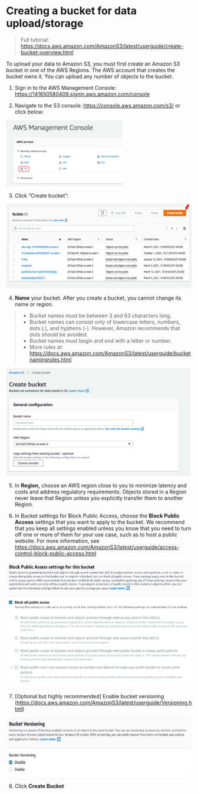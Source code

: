 # Creating a bucket for data upload/storage

> Full tutorial:
> <https://docs.aws.amazon.com/AmazonS3/latest/userguide/create-bucket-overview.html>

To upload your data to Amazon S3, you must first create an Amazon S3
bucket in one of the AWS Regions. The AWS account that creates the
bucket owns it. You can upload any number of objects to the bucket.

1.  Sign in to the AWS Management Console:
    <https://141650580409.signin.aws.amazon.com/console>

2.  Navigate to the S3 console: <https://console.aws.amazon.com/s3/> or
    click below:

<img src="media/image15.png" style="width:3.29167in;height:1.86111in" alt="Graphical user interface, application Description automatically generated" />

3.  Click “Create bucket”:

<img src="media/image16.png" style="width:6.5in;height:2.38889in" alt="Graphical user interface, text, application, email Description automatically generated" />

4.  **Name** your bucket. After you create a bucket, you cannot change
    its name or region.

>* Bucket names must be between 3 and 63 characters long.
>* Bucket names can consist only of lowercase letters, numbers, dots
    (.), and hyphens (-). However, Amazon recommends that dots should be
    avoided.
>* Bucket names must begin and end with a letter or number.
>* More rules at:
    <https://docs.aws.amazon.com/AmazonS3/latest/userguide/bucketnamingrules.html>

<img src="media/image17.png" style="width:5.22222in;height:3.05556in" alt="Graphical user interface, text, application, email Description automatically generated" />

5.  In **Region,** choose an AWS region close to you to minimize latency
    and costs and address regulatory requirements. Objects stored in a
    Region never leave that Region unless you explicitly transfer them
    to another Region.

6.  In Bucket settings for Block Public Access, choose the **Block
    Public Access** settings that you want to apply to the bucket. We
    recommend that you keep all settings enabled unless you know that
    you need to turn off one or more of them for your use case, such as
    to host a public website. For more information, see
    <https://docs.aws.amazon.com/AmazonS3/latest/userguide/access-control-block-public-access.html>

<img src="media/image18.png" style="width:5.63889in;height:3.52778in" alt="Graphical user interface, text, application, email Description automatically generated" />

7.  \[Optional but highly recommended\] Enable bucket versioning
    (<https://docs.aws.amazon.com/AmazonS3/latest/userguide/Versioning.html>)

<img src="media/image19.png" style="width:6.40278in;height:1.68056in" alt="Graphical user interface, text, application, email Description automatically generated" />

8.  Click **Create Bucket**
